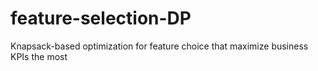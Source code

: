 # feature-selection-DP
Knapsack-based optimization for feature choice that maximize business KPIs the most
